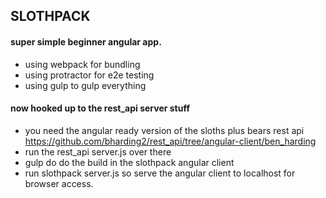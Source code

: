 ## SLOTHPACK
#### super simple beginner angular app.
* using webpack for bundling
* using protractor for e2e testing
* using gulp to gulp everything

#### now hooked up to the rest_api server stuff
* you need the angular ready version of the sloths plus bears rest api https://github.com/bharding2/rest_api/tree/angular-client/ben_harding
* run the rest_api server.js over there
* gulp do do the build in the slothpack angular client
* run slothpack server.js so serve the angular client to localhost for browser access.
